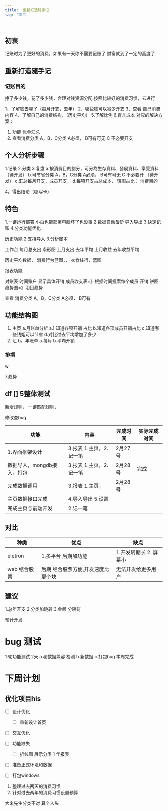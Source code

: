 ```yaml
---
title:  重新打造随手记
tag: '项目'

---
```


## 初衷
记账时为了更好的消费，如果有一天你不需要记账了
财富就到了一定的高度了
## 重新打造随手记

###  记账目的
挣了多少钱，花了多少钱，合理对钱资源分配
按照比较好的消费习惯，去进行

1、了解钱去哪了（每月开支，去年）
2、哪些钱可以减少开支
3、查看 自己消费内容
4、了解自己的消费结构，（历史平均）
5.了解比例
6.育儿成本
对应的解决方案： 
1.  功能 账单汇总 
2.  查看消费分类 A，B，C分类 A必须， B可有可无 C 不必要开支

## 个人分析步骤
1.记录
2.分类
3.复盘
    a.按消費目的劃分，可分為生存資料、發展資料、享受資料（待开发）
    b.可节省分类 A，B，C分类 A必须， B可有可无 C 不必要开 （待开发）
    c.汇总每月开支，成员开支，
    d.每项开支占总成本，
    饼图占比： 消费目的


4。得出结论（哪写卡）

## 特色
1.一键运行部署 小白也能部署电脑坏了也没事
2.数据自动备份 导入导出
3.快速记账
4.分类功能优化

历史功能
2.支持导入
3.分析账本

工作台
每月总支出 条形图
上月支出 去年平均 上月收益 去年收益平均

历史平均数据，
消费行为蓝图，， 衣食住行，蓝图

报表功能

对账表 时间账户 显示具体开销
成员收支表=》根据时间搜索每个成员 开销 饼图
趋势图=》泪目趋势

查看
    消费分类
A，B，C分类 A必须， B可有

## 功能结构图
1. 主页
a.月账单分析
    a.1 知道各项开销 占比
    b.知道各项成员开销占比
    c.知道哪些钱姐可以节省
    d.对比过去平均增加了多少
1. 汇
b。年账单
    a.每月
    b.平均开销

### 排期
w

7.趋势

df []
5整体测试
-- 
新增规则，
一键匹配规则，

修改查bug


| 功能                       | 内容                    | 完成时间 | 实际完成时间 |
| -------------------------- | ----------------------- | -------- | ------------ |
| 1.界面框架设计             | 3.报表 1.主页，2.记一笔 | 2月27号  |              |
| 数据导入，mongdb接入，打包 | 3.报表 1.主页，2.记一笔 | 2月28号  | 完成         |
| 完成数据调用            | 3.报表 1.主页，         | 2月28号  |              |
| 主页数据接口完成             | 4.导入导出 5.设置       |          |              |
| 完成主页与前端开发            | 2.记一笔                |          |              |


## 对比
| 种类     | 优点               | 缺点 |
| -------- | ---------------------- | ---- |
| eletron | 1.多平台    后期加功能        |  1.开发周期长 2. 屏幕小     |
| web 结合股票 |     后期 结合股票方便,开发速度比那个块       |   无法开发给更多用户   |

## 建议
1.总年开支
2.分类加跳转
3.金额 分隔符

预计开发

# bug 测试
1.轮功能测试 2天
 a.老数据兼容 检测
 b.新数据 
 c.打包bug
本周完成
   
# 下周计划


## 优化项目his

- [ ] 设计优化
  - [ ] 重新设计首页 
- [ ] 交互优化
- [ ] 功能缺失
  - [ ] 折线图 展示分类 1 年报表
- [ ] 准备正式环境和数据  
- [ ] 打包windows


1. 整理过去两天的消费习惯
2. 针对过去两年的消费习惯设置预算


大米先生分类不对 算个人头


